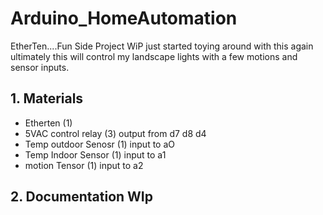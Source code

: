 # Arduino_HomeAutomation
EtherTen....Fun Side Project WiP just started toying around with this again ultimately this will control my landscape lights with a few motions and sensor inputs.
## 1. Materials 

- Etherten (1)
- 5VAC control relay (3) output from d7 d8 d4 
- Temp outdoor Senosr (1) input to aO
- Temp Indoor Sensor (1) input to a1
- motion Tensor  (1) input to a2

## 2. Documentation WIp



